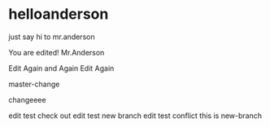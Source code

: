 # helloanderson
just say hi to mr.anderson

You are edited! Mr.Anderson


Edit Again and Again
Edit Again


master-change

changeeee

edit test check out
edit test new branch
edit test conflict this is new-branch
